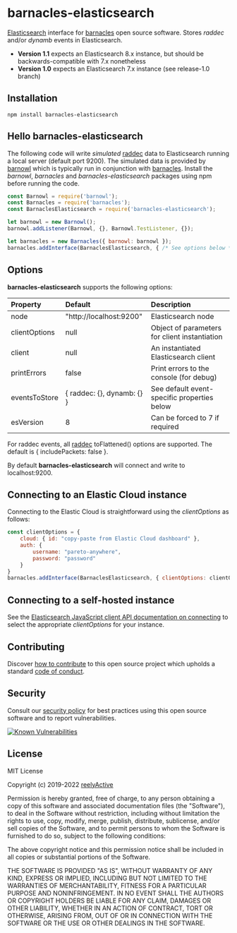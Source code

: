 barnacles-elasticsearch
=======================

[Elasticsearch](https://www.elastic.co/products/elasticsearch) interface for [barnacles](https://github.com/reelyactive/barnacles/) open source software.  Stores _raddec_ and/or _dynamb_ events in Elasticsearch.

- __Version 1.1__ expects an Elasticsearch 8.x instance, but should be backwards-compatible with 7.x nonetheless
- __Version 1.0__ expects an Elasticsearch 7.x instance (see release-1.0 branch)


Installation
------------

    npm install barnacles-elasticsearch


Hello barnacles-elasticsearch
-----------------------------

The following code will write _simulated_ [raddec](https://github.com/reelyactive/raddec/) data to Elasticsearch running a local server (default port 9200).  The simulated data is provided by [barnowl](https://github.com/reelyactive/barnowl/) which is typically run in conjunction with [barnacles](https://github.com/reelyactive/barnacles/).  Install the _barnowl_, _barnacles_ and _barnacles-elasticsearch_ packages using npm before running the code.

```javascript
const Barnowl = require('barnowl');
const Barnacles = require('barnacles');
const BarnaclesElasticsearch = require('barnacles-elasticsearch');

let barnowl = new Barnowl();
barnowl.addListener(Barnowl, {}, Barnowl.TestListener, {});

let barnacles = new Barnacles({ barnowl: barnowl });
barnacles.addInterface(BarnaclesElasticsearch, { /* See options below */ });
```


Options
-------

__barnacles-elasticsearch__ supports the following options:

| Property      | Default                    | Description                    | 
|:--------------|:---------------------------|:-------------------------------|
| node          | "http://localhost:9200"    | Elasticsearch node             |
| clientOptions | null                       | Object of parameters for client instantiation |
| client        | null                       | An instantiated Elasticsearch client |
| printErrors   | false                      | Print errors to the console (for debug) |
| eventsToStore | { raddec: {}, dynamb: {} } | See default event-specific properties below |
| esVersion     | 8                          | Can be forced to 7 if required |

For raddec events, all [raddec](https://github.com/reelyactive/raddec/) toFlattened() options are supported.  The default is { includePackets: false }.

By default __barnacles-elasticsearch__ will connect and write to localhost:9200.


Connecting to an Elastic Cloud instance
---------------------------------------

Connecting to the Elastic Cloud is straightforward using the _clientOptions_ as follows:

```javascript
const clientOptions = {
    cloud: { id: "copy-paste from Elastic Cloud dashboard" },
    auth: {
        username: "pareto-anywhere",
        password: "password"
    }
}
barnacles.addInterface(BarnaclesElasticsearch, { clientOptions: clientOptions });
```

Connecting to a self-hosted instance
------------------------------------

See the [Elasticsearch JavaScript client API documentation on connecting](https://www.elastic.co/guide/en/elasticsearch/client/javascript-api/current/client-connecting.html) to select the appropriate _clientOptions_ for your instance.


Contributing
------------

Discover [how to contribute](CONTRIBUTING.md) to this open source project which upholds a standard [code of conduct](CODE_OF_CONDUCT.md).


Security
--------

Consult our [security policy](SECURITY.md) for best practices using this open source software and to report vulnerabilities.

[![Known Vulnerabilities](https://snyk.io/test/github/reelyactive/barnacles-elasticsearch/badge.svg)](https://snyk.io/test/github/reelyactive/barnacles-elasticsearch)


License
-------

MIT License

Copyright (c) 2019-2022 [reelyActive](https://www.reelyactive.com)

Permission is hereby granted, free of charge, to any person obtaining a copy of this software and associated documentation files (the "Software"), to deal in the Software without restriction, including without limitation the rights to use, copy, modify, merge, publish, distribute, sublicense, and/or sell copies of the Software, and to permit persons to whom the Software is furnished to do so, subject to the following conditions:

The above copyright notice and this permission notice shall be included in all copies or substantial portions of the Software.

THE SOFTWARE IS PROVIDED "AS IS", WITHOUT WARRANTY OF ANY KIND, EXPRESS OR 
IMPLIED, INCLUDING BUT NOT LIMITED TO THE WARRANTIES OF MERCHANTABILITY, 
FITNESS FOR A PARTICULAR PURPOSE AND NONINFRINGEMENT. IN NO EVENT SHALL THE 
AUTHORS OR COPYRIGHT HOLDERS BE LIABLE FOR ANY CLAIM, DAMAGES OR OTHER 
LIABILITY, WHETHER IN AN ACTION OF CONTRACT, TORT OR OTHERWISE, ARISING FROM, 
OUT OF OR IN CONNECTION WITH THE SOFTWARE OR THE USE OR OTHER DEALINGS IN 
THE SOFTWARE.
